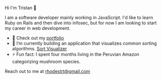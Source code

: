Hi I'm Tristan 👋

I am a software developer mainly working in JavaScript.  I'd like to learn Ruby on Rails and then dive into infosec, but for now I am looking to start my career in web development.

- 🍁 Check out my [portfolio](https://www.tristanrhodes.dev)
- 🌱 I’m currently building an application that visualizes common sorting algorithms. [Sort Visualizer](https://rhodesrt.github.io/sort-visualization/)
- ⚡ Fun fact: I spent four months living in the Peruvian Amazon categorizing mushroom species.

Reach out to me at rhodestrt@gmail.com
